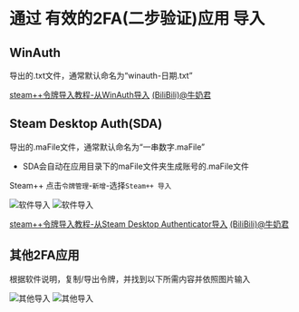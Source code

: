 # 通过 有效的2FA(二步验证)应用 导入

## WinAuth

导出的.txt文件，通常默认命名为“winauth-日期.txt”

[steam++令牌导入教程-从WinAuth导入](https://www.bilibili.com/read/cv10145591)  [(BiliBili)@牛奶君](https://space.bilibili.com/484296)

## Steam Desktop Auth(SDA)

导出的.maFile文件，通常默认命名为“一串数字.maFile”

- SDA会自动在应用目录下的maFile文件夹生成账号的.maFile文件

Steam++ 点击`令牌管理`-`新增`-选择`Steam++ 导入`

![软件导入](./Photo/../../Photo/Steam%20token/import-other-token.png#gh-light-mode-only)
![软件导入](./Photo/../../Photo/Steam%20token/import-other-token-dark.png#gh-dark-mode-only)

[steam++令牌导入教程-从Steam Desktop Authenticator导入](https://www.bilibili.com/read/cv10145788) [(BiliBili)@牛奶君](https://space.bilibili.com/484296)

## 其他2FA应用

根据软件说明，复制/导出令牌，并找到以下所需内容并依照图片输入

![其他导入](./Photo/../../Photo/Steam%20token/import-phone-token.png#gh-light-mode-only)
![其他导入](./Photo/../../Photo/Steam%20token/import-phone-token-dark.png#gh-dark-mode-only)
